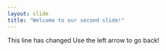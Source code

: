 ```yaml
---
layout: slide
title: "Welcome to our second slide!"
---
```

This line has changed
Use the left arrow to go back!
